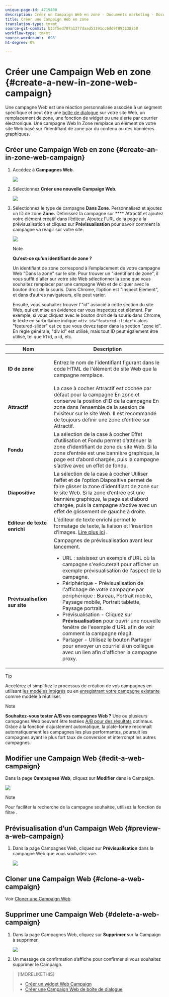 ```yaml
---
unique-page-id: 4719400
description: Créer un Campaign Web en zone - Documents marketing - Documentation du produit
title: Créer une Campaign Web en zone
translation-type: tm+mt
source-git-commit: b33f5ed707a1377daad51191cc6dd9f093138258
workflow-type: tm+mt
source-wordcount: '693'
ht-degree: 0%

---
```



# Créer une Campaign Web en zone {#create-a-new-in-zone-web-campaign}

Une campagne Web est une réaction personnalisée associée à un segment spécifique et peut être une [boîte de dialogue](/help/marketo/product-docs/web-personalization/working-with-web-campaigns/create-a-new-dialog-web-campaign.md) sur votre site Web, un remplacement de zone, une fonction de widget [](/help/marketo/product-docs/web-personalization/working-with-web-campaigns/create-a-new-widget-web-campaign.md) ou une alerte par courrier électronique. Une campagne Web In Zone remplace un élément de votre site Web basé sur l’identifiant de zone par du contenu ou des bannières graphiques.

## Créer une Campaign Web en zone {#create-an-in-zone-web-campaign}

1. Accédez à **Campagnes Web**.

   ![](assets/image2016-8-18-15-3a54-3a21.png)

1. Sélectionnez **Créer une nouvelle Campaign Web.**

   ![](assets/create-new-web-campaign-hand.png)

1. Sélectionnez le type de campagne **Dans Zone**. Personnalisez et ajoutez un ID de zone **Zone.** Définissez la campagne sur  **** Attractif et ajoutez votre élément créatif dans l’éditeur. Ajoutez l’URL de la page à la prévisualisation et cliquez sur **Prévisualisation** pour savoir comment la campagne va réagir sur votre site.

   ![](assets/new-3-1.png)

   >[!NOTE]
   >
   >**Qu’est-ce qu’un identifiant de zone ?**
   >
   >Un identifiant de zone correspond à l’emplacement de votre campagne Web &quot;Dans la zone&quot; sur le site. Pour trouver un &quot;identifiant de zone&quot;, il vous suffit d&#39;aller sur votre site Web sélectionner la zone que vous souhaitez remplacer par une campagne Web et de cliquer avec le bouton droit de la souris. Dans Chrome, l’option est &quot;Inspect Element&quot;, et dans d’autres navigateurs, elle peut varier.
   >
   >Ensuite, vous souhaitez trouver l&#39;&quot;id&quot; associé à cette section du site Web, qui est mise en évidence car vous inspectez cet élément. Par exemple, si vous cliquez avec le bouton droit de la souris dans Chrome, le texte en surbrillance indique `<div id="featured-slider">` alors &quot;featured-slider&quot; est ce que vous devez taper dans la section &quot;zone id&quot;. En règle générale, &quot;div id&quot; est utilisé, mais tout ID peut également être utilisé, tel que h1 id, p id, etc.

<table> 
 <thead> 
  <tr> 
   <th colspan="1" rowspan="1">Nom</th> 
   <th colspan="1" rowspan="1">Description</th> 
  </tr> 
 </thead> 
 <tbody> 
  <tr> 
   <td colspan="1" rowspan="1"><strong> ID de zone </strong></td> 
   <td colspan="1" rowspan="1"><p>Entrez le nom de l'identifiant figurant dans le code HTML de l'élément de site Web que la campagne remplace.</p></td> 
  </tr> 
  <tr> 
   <td colspan="1" rowspan="1"><p><strong> Attractif </strong></p></td> 
   <td colspan="1" rowspan="1">La case à cocher Attractif est cochée par défaut pour la campagne En zone et conserve la position d’ID de la campagne En zone dans l’ensemble de la session de l’visiteur sur le site Web. Il est recommandé de toujours définir une zone d’entrée sur Attractif.</td> 
  </tr> 
  <tr> 
   <td colspan="1" rowspan="1"><p><strong> Fondu</strong> </p></td> 
   <td colspan="1" rowspan="1">La sélection de la case à cocher Effet d’utilisation et Fondu permet d’atténuer la zone d’identifiant de zone du site Web. Si la zone d’entrée est une bannière graphique, la page est d’abord chargée, puis la campagne s’active avec un effet de fondu.</td> 
  </tr> 
  <tr> 
   <td colspan="1"><strong>Diapositive</strong></td> 
   <td colspan="1">La sélection de la case à cocher Utiliser l’effet et de l’option Diapositive permet de faire glisser la zone d’identifiant de zone sur le site Web. Si la zone d’entrée est une bannière graphique, la page est d’abord chargée, puis la campagne s’active avec un effet de glissement de gauche à droite.</td> 
  </tr> 
  <tr> 
   <td colspan="1"><strong> Editeur de texte enrichi  </strong></td> 
   <td colspan="1">L’éditeur de texte enrichi permet le formatage de texte, la liaison et l’insertion d’images. <a href="/help/marketo/product-docs/web-personalization/working-with-web-campaigns/using-the-web-personalization-rich-text-editor.md">Lire plus ici</a> .</td> 
  </tr> 
  <tr> 
   <td colspan="1"><strong> Prévisualisation sur site   </strong></td> 
   <td colspan="1">Campagnes de prévisualisation avant leur lancement. <br> 
    <ul> 
     <li> URL : saisissez un exemple d'URL où la campagne s'exécuterait pour afficher un exemple prévisualisation de l'aspect de la campagne.</li> 
     <li>Périphérique - Prévisualisation de l'affichage de votre campagne par périphérique : Bureau, Portrait mobile, Paysage mobile, Portrait tablette, Paysage portrait.</li> 
     <li> Prévisualisation - Cliquez sur <strong>Prévisualisation</strong> pour ouvrir une nouvelle fenêtre de l'exemple d'URL afin de voir comment la campagne réagit.</li> 
     <li> Partager - Utilisez le bouton Partager pour envoyer un courriel à un collègue avec un lien afin d'afficher la campagne proxy.</li> 
    </ul></td> 
  </tr> 
 </tbody> 
</table>

>[!TIP]
>
>Accélérez et simplifiez le processus de création de vos campagnes en utilisant [les modèles intégrés](/help/marketo/product-docs/web-personalization/using-templates/using-templates-to-create-web-campaigns.md) ou en [enregistrant votre campagne existante](/help/marketo/product-docs/web-personalization/using-templates/using-templates-to-create-web-campaigns.md) comme modèle à réutiliser.

>[!NOTE]
>
>**Souhaitez-vous tester A/B vos campagnes Web ?** Une ou plusieurs campagnes Web peuvent être testées  [A/B pour des résultats](/help/marketo/product-docs/web-personalization/working-with-web-campaigns/ab-test-your-web-campaign.md) optimaux. Grâce à la fonction d’ajustement automatique, la plate-forme reconnaît automatiquement les campagnes les plus performantes, poursuit les campagnes ayant le plus fort taux de conversion et interrompt les autres campagnes.

## Modifier une Campaign Web {#edit-a-web-campaign}

Dans la page **Campagnes Web**, cliquez sur **Modifier** dans le Campaign.

![](assets/in-zone-web-campaign-edit.png)

>[!NOTE]
>
>Pour faciliter la recherche de la campagne souhaitée, utilisez la fonction de filtre [](/help/marketo/product-docs/web-personalization/working-with-web-campaigns/filter-web-campaigns.md).

## Prévisualisation d’un Campaign Web {#preview-a-web-campaign}

1. Dans la page Campagnes Web, cliquez sur **Prévisualisation** dans la campagne Web que vous souhaitez vue.

   ![](assets/in-zone-web-campaign-preview.png)

## Cloner une Campaign Web {#clone-a-web-campaign}

Voir [Cloner une Campaign Web](/help/marketo/product-docs/web-personalization/working-with-web-campaigns/clone-a-web-campaign.md).

## Supprimer une Campaign Web {#delete-a-web-campaign}

1. Dans la page Campagnes Web, cliquez sur **Supprimer** sur la Campaign à supprimer.

   ![](assets/in-zone-web-campaign-delete.png)

1. Un message de confirmation s’affiche pour confirmer si vous souhaitez supprimer le Campaign.

>[!MORELIKETHIS]
>
>* [Créer un widget Web Campaign](/help/marketo/product-docs/web-personalization/working-with-web-campaigns/create-a-new-widget-web-campaign.md)
>* [Créer une Campaign Web de boîte de dialogue](/help/marketo/product-docs/web-personalization/working-with-web-campaigns/create-a-new-dialog-web-campaign.md)

